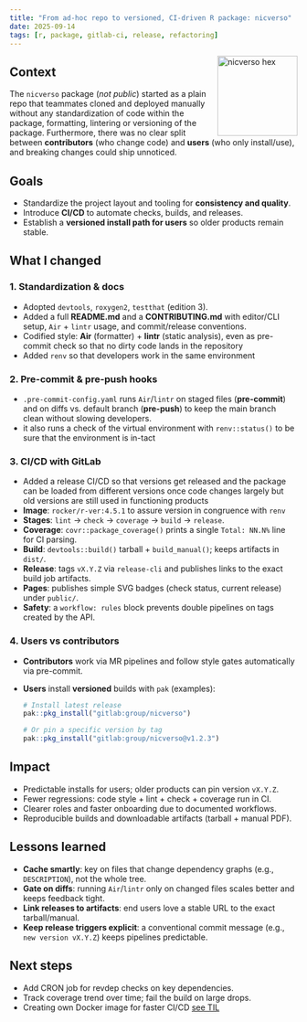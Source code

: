 ```yaml
---
title: "From ad‑hoc repo to versioned, CI‑driven R package: nicverso"
date: 2025-09-14
tags: [r, package, gitlab-ci, release, refactoring]
---
```


<img src="../../assets/nicverso/hex.png" align="right" width="140" alt="nicverso hex" />


## Context
The `nicverso` package (*not public*) started as a plain repo that teammates cloned and deployed manually without any standardization of code within the package, formatting, lintering or versioning of the package. Furthermore, there was no clear split between **contributors** (who change code) and **users** (who only install/use), and breaking changes could ship unnoticed.

## Goals
- Standardize the project layout and tooling for **consistency and quality**.
- Introduce **CI/CD** to automate checks, builds, and releases.
- Establish a **versioned install path for users** so older products remain stable.

## What I changed
### 1. Standardization & docs
- Adopted `devtools`, `roxygen2`, `testthat` (edition 3).
- Added a full **README.md** and a **CONTRIBUTING.md** with editor/CLI setup, `Air` + `lintr` usage, and commit/release conventions.
- Codified style: **Air** (formatter) + **lintr** (static analysis), even as pre-commit check so that no dirty code lands in the repository
- Added `renv` so that developers work in the same environment

### 2. Pre-commit & pre-push hooks
- `.pre-commit-config.yaml` runs `Air`/`lintr` on staged files (**pre-commit**) and on diffs vs. default branch (**pre-push**) to keep the main branch clean without slowing developers.
- it also runs a check of the virtual environment with `renv::status()` to be sure that the environment is in-tact

### 3. CI/CD with GitLab
- Added a release CI/CD so that versions get released and the package can be loaded from different versions once code changes largely but old versions are still used in functioning products
- **Image**: `rocker/r-ver:4.5.1` to assure version in congruence with `renv`
- **Stages**: `lint` → `check` → `coverage` → `build` → `release`.
- **Coverage**: `covr::package_coverage()` prints a single `Total: NN.N%` line for CI parsing.
- **Build**: `devtools::build()` tarball + `build_manual()`; keeps artifacts in `dist/`.
- **Release**: tags `vX.Y.Z` via `release-cli` and publishes links to the exact build job artifacts.
- **Pages**: publishes simple SVG badges (check status, current release) under `public/`.
- **Safety**: a `workflow: rules` block prevents double pipelines on tags created by the API.

### 4. Users vs contributors
- **Contributors** work via MR pipelines and follow style gates automatically via pre-commit.
- **Users** install **versioned** builds with `pak` (examples):

  ```r
  # Install latest release
  pak::pkg_install("gitlab:group/nicverso")

  # Or pin a specific version by tag
  pak::pkg_install("gitlab:group/nicverso@v1.2.3")
  ```

## Impact
- Predictable installs for users; older products can pin version `vX.Y.Z`.
- Fewer regressions: code style + lint + check + coverage run in CI.
- Clearer roles and faster onboarding due to documented workflows.
- Reproducible builds and downloadable artifacts (tarball + manual PDF).

## Lessons learned
- **Cache smartly**: key on files that change dependency graphs (e.g., `DESCRIPTION`), not the whole tree.
- **Gate on diffs**: running `Air`/`lintr` only on changed files scales better and keeps feedback tight.
- **Link releases to artifacts**: end users love a stable URL to the exact tarball/manual.
- **Keep release triggers explicit**: a conventional commit message (e.g., `new version vX.Y.Z`) keeps pipelines predictable.

## Next steps
- Add CRON job for revdep checks on key dependencies.
- Track coverage trend over time; fail the build on large drops.
- Creating own Docker image for faster CI/CD [see TIL](../../til/2025/10/2025-10-01-faster-ci-r-docker.md)
